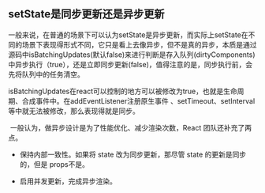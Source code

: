 ## setState是同步更新还是异步更新

​	一般来说，在普通的场景下可以认为setState是异步更新，而实际上setState在不同的场景下表现得形式不同，它只是看上去像异步，但不是真的异步，本质是通过源码中isBatchingUpdates(默认false)来进行判断是存入队列(dirtyComponents)中异步执行（true），还是立即同步更新(false)，值得注意的是，同步执行前，会先将队列中的任务清空。

​	isBatchingUpdates在react可以控制的地方可以被修改为true，也就是生命周期、合成事件中。在addEventListener注册原生事件 、setTimeout、setInterval 等中就无法被修改，那么表现得就是同步。

​	一般认为，做异步设计是为了性能优化、减少渲染次数，React 团队还补充了两点。

+ 保持内部一致性。如果将 state 改为同步更新，那尽管 state 的更新是同步的，但是 props不是。

+ 启用并发更新，完成异步渲染。